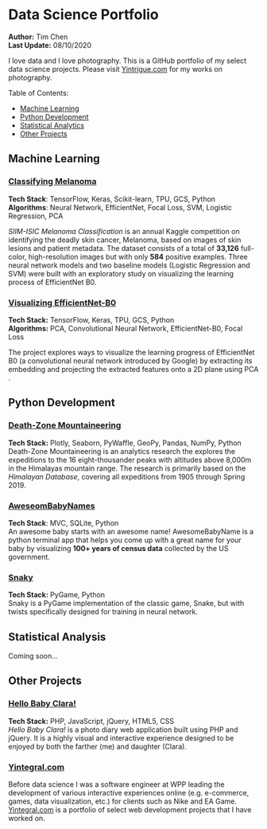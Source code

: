 # Data Science Portfolio
**Author:** Tim Chen  
**Last Update:** 08/10/2020  
  
I love data and I love photography. This is a GitHub portfolio of my select data science projects. Please visit [Yintrigue.com](https://yintrigue.com/) for my works on photography.

Table of Contents:  
- [Machine Learning](#machine_learning)
- [Python Development](#python_dev)
- [Statistical Analytics](#statistical_analysis)
- [Other Projects](#others)

<a name="machine_learning"></a>

## Machine Learning

### [Classifying Melanoma](./melanoma)  
**Tech Stack**: TensorFlow, Keras, Scikit-learn, TPU, GCS, Python  
**Algorithms**: Neural Network, EfficientNet, Focal Loss, SVM, Logistic Regression, PCA  

*SIIM-ISIC Melanoma Classification* is an annual Kaggle competition on identifying the deadly skin cancer, Melanoma, based on images of skin lesions and patient metadata. The dataset consists of a total of **33,126** full-color, high-resolution images but with only **584** positive examples. Three neural network models and two baseline models (Logistic Regression and SVM) were built with an exploratory study on visualizing the learning process of EfficientNet B0.

### [Visualizing EfficientNet-B0](./visualizing_neural_net)  
**Tech Stack:** TensorFlow, Keras, TPU, GCS, Python  
**Algorithms:** PCA, Convolutional Neural Network, EfficientNet-B0, Focal Loss  

The project explores ways to visualize the learning progress of EfficientNet B0 (a convolutional neural network introduced by Google) by extracting its embedding and projecting the extracted features onto a 2D plane using PCA .

<a name="python_dev"></a>

## Python Development  
### [Death-Zone Mountaineering](./himalayan_db)  
**Tech Stack:** Plotly, Seaborn, PyWaffle, GeoPy, Pandas, NumPy, Python  
Death-Zone Mountaineering is an analytics research the explores the expeditions to the 16 eight-thousander peaks with altitudes above 8,000m in the Himalayas mountain range. The research is primarily based on the *Himalayan Database*, covering all expeditions from 1905 through Spring 2019.

### [AweseomBabyNames](./awesome_baby_names)  
**Tech Stack**: MVC, SQLite, Python  
An awesome baby starts with an awesome name! AwesomeBabyName is a python terminal app that helps you come up with a great name for your baby by visualizing **100+ years of census data** collected by the US government.

### [Snaky](./snaky)  
**Tech Stack:** PyGame, Python  
Snaky is a PyGame implementation of the classic game, Snake, but with twists specifically designed for training in neural network. 

<a name="statistical_analysis"></a>

## Statistical Analysis

  Coming soon...

<a name="others"></a>

## Other Projects

### [Hello Baby Clara!](./hello_baby_clara)  
**Tech Stack:** PHP, JavaScript, jQuery, HTML5, CSS  
*Hello Baby Clara!* is a photo diary web application built using PHP and jQuery. It is a highly visual and interactive experience designed to be enjoyed by both the farther (me) and daughter (Clara).

### [Yintegral.com](https://yintegral.com/)

Before data science I was a software engineer at WPP leading the development of various interactive experiences online (e.g. e-commerce, games, data visualization, etc.) for clients such as Nike and EA Game. [Yintegral.com](https://yintegral.com/) is a portfolio of select web development projects that I have worked on.
